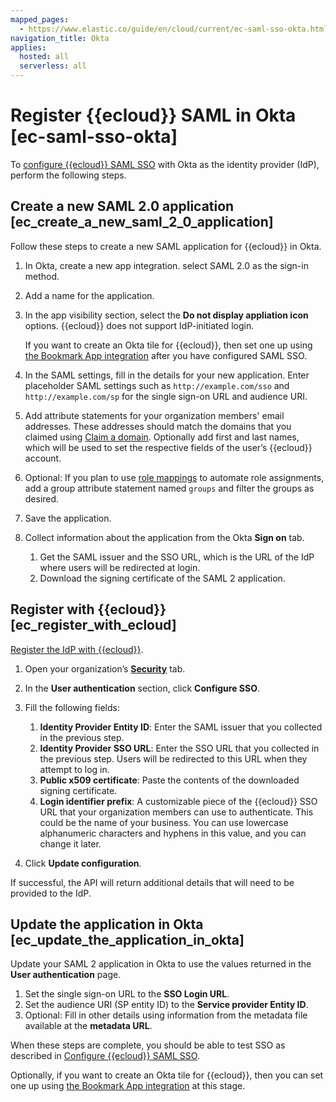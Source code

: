 ```yaml
---
mapped_pages:
  - https://www.elastic.co/guide/en/cloud/current/ec-saml-sso-okta.html
navigation_title: Okta
applies:
  hosted: all
  serverless: all
---
```


# Register {{ecloud}} SAML in Okta [ec-saml-sso-okta]

To [configure {{ecloud}} SAML SSO](configure-saml-authentication.md) with Okta as the identity provider (IdP), perform the following steps.


## Create a new SAML 2.0 application [ec_create_a_new_saml_2_0_application]

Follow these steps to create a new SAML application for {{ecloud}} in Okta.

1. In Okta, create a new app integration. select SAML 2.0 as the sign-in method.
2. Add a name for the application.
3. In the app visibility section, select the **Do not display appliation icon** options. {{ecloud}} does not support IdP-initiated login.

    If you want to create an Okta tile for {{ecloud}}, then set one up using [the Bookmark App integration](https://help.okta.com/en-us/content/topics/apps/apps_bookmark_app.htm) after you have configured SAML SSO.

4. In the SAML settings, fill in the details for your new application. Enter placeholder SAML settings such as `http://example.com/sso` and `http://example.com/sp` for the single sign-on URL and audience URI.
5. Add attribute statements for your organization members' email addresses. These addresses should match the domains that you claimed using [Claim a domain](configure-saml-authentication.md#ec-saml-sso-claim-domain). Optionally add first and last names, which will be used to set the respective fields of the user’s {{ecloud}} account.
6. Optional: If you plan to use [role mappings](configure-saml-authentication.md#role-mappings) to automate role assignments, add a group attribute statement named `groups` and filter the groups as desired.
7. Save the application.
8. Collect information about the application from the Okta **Sign on** tab.

    1. Get the SAML issuer and the SSO URL, which is the URL of the IdP where users will be redirected at login.
    2. Download the signing certificate of the SAML 2 application.



## Register with {{ecloud}} [ec_register_with_ecloud]

[Register the IdP with {{ecloud}}](configure-saml-authentication.md#ec-saml-sso-register-idp).

1. Open your organization’s [**Security**](https://cloud.elastic.co/account/idp) tab.
2. In the **User authentication** section, click **Configure SSO**.
3. Fill the following fields:

    1. **Identity Provider Entity ID**: Enter the SAML issuer that you collected in the previous step.
    2. **Identity Provider SSO URL**: Enter the SSO URL that you collected in the previous step. Users will be redirected to this URL when they attempt to log in.
    3. **Public x509 certificate**: Paste the contents of the downloaded signing certificate.
    4. **Login identifier prefix**: A customizable piece of the {{ecloud}} SSO URL that your organization members can use to authenticate. This could be the name of your business. You can use lowercase alphanumeric characters and hyphens in this value, and you can change it later.

4. Click **Update configuration**.

If successful, the API will return additional details that will need to be provided to the IdP.


## Update the application in Okta [ec_update_the_application_in_okta]

Update your SAML 2 application in Okta to use the values returned in the **User authentication** page.

1. Set the single sign-on URL to the **SSO Login URL**.
2. Set the audience URI (SP entity ID) to the **Service provider Entity ID**.
3. Optional: Fill in other details using information from the metadata file available at the **metadata URL**.

When these steps are complete, you should be able to test SSO as described in [Configure {{ecloud}} SAML SSO](configure-saml-authentication.md).

Optionally, if you want to create an Okta tile for {{ecloud}}, then you can set one up using [the Bookmark App integration](https://help.okta.com/en-us/content/topics/apps/apps_bookmark_app.htm) at this stage.
